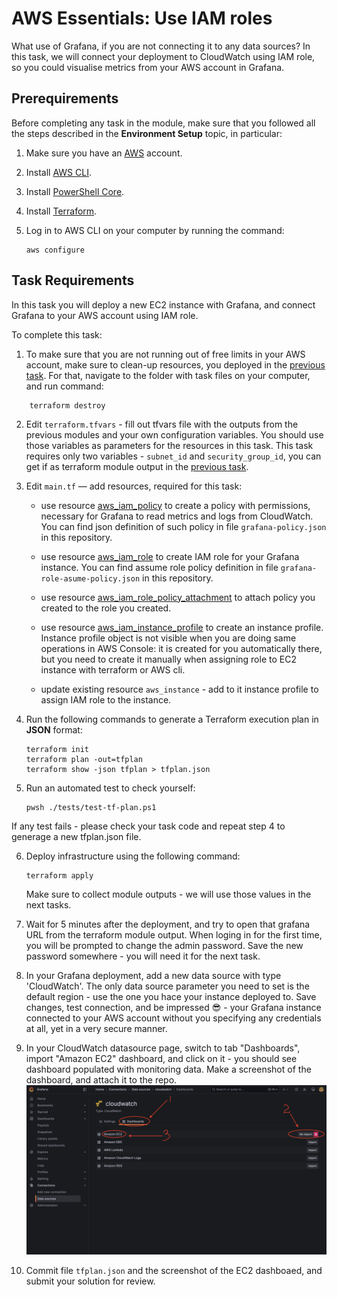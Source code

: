 # AWS Essentials: Use IAM roles

What use of Grafana, if you are not connecting it to any data sources? In this task, we will connect your deployment to CloudWatch using IAM role, so you could visualise metrics from your AWS account in Grafana. 

## Prerequirements

Before completing any task in the module, make sure that you followed all the steps described in the **Environment Setup** topic, in particular: 

1. Make sure you have an [AWS](https://aws.amazon.com/free/) account.

2. Install [AWS CLI](https://docs.aws.amazon.com/cli/latest/userguide/getting-started-install.html).

3. Install [PowerShell Core](https://learn.microsoft.com/en-us/powershell/scripting/install/installing-powershell?view=powershell-7.4).

4. Install [Terraform](https://developer.hashicorp.com/terraform/tutorials/aws-get-started/install-cli).

5. Log in to AWS CLI on your computer by running the command:
   
    ```
    aws configure
    ```

## Task Requirements 

In this task you will deploy a new EC2 instance with Grafana, and connect Grafana to your AWS account using IAM role. 

To complete this task: 

1. To make sure that you are not running out of free limits in your AWS account, make sure to clean-up resources, you deployed in the [previous task](https://github.com/mate-academy/aws_devops_task_4_deploy_virtual_machine). For that, navigate to the folder with task files on your computer, and run command: 
```
    terraform destroy
```

2. Edit `terraform.tfvars` - fill out tfvars file with the outputs from the previous modules and your own configuration variables. You should use those variables as parameters for the resources in this task. This task requires only two variables - `subnet_id` and `security_group_id`, you can get if as terraform module output in the [previous task](https://github.com/mate-academy/aws_devops_task_3_configure_network). 

3. Edit `main.tf` — add resources, required for this task: 
    
    - use resource [aws_iam_policy](https://registry.terraform.io/providers/hashicorp/aws/latest/docs/resources/iam_policy) to create a policy with permissions, necessary for Grafana to read metrics and logs from CloudWatch. You can find json definition of such policy in file `grafana-policy.json` in this repository.

    - use resource [aws_iam_role](https://registry.terraform.io/providers/hashicorp/aws/latest/docs/resources/iam_role) to create IAM role for your Grafana instance. You can find assume role policy definition in file `grafana-role-asume-policy.json` in this repository. 

    - use resource [aws_iam_role_policy_attachment](https://registry.terraform.io/providers/hashicorp/aws/latest/docs/resources/iam_role_policy_attachment) to attach policy you created to the role you created. 

    - use resource [aws_iam_instance_profile](https://registry.terraform.io/providers/hashicorp/aws/latest/docs/resources/iam_instance_profile) to create an instance profile. Instance profile object is not visible when you are doing same operations in AWS Console: it is created for you automatically there, but you need to create it manually when assigning role to EC2 instance with terraform or AWS cli. 

    - update existing resource `aws_instance` - add to it instance profile to assign IAM role to the instance. 

4. Run the following commands to generate a Terraform execution plan in **JSON** format: 

    ```
    terraform init
    terraform plan -out=tfplan
    terraform show -json tfplan > tfplan.json
    ```

5. Run an automated test to check yourself:
 
    ```
    pwsh ./tests/test-tf-plan.ps1
    ```

If any test fails - please check your task code and repeat step 4 to generage a new tfplan.json file. 

6. Deploy infrastructure using the following command: 
    
    ```
    terraform apply
    ```
    Make sure to collect module outputs - we will use those values in the next tasks. 

7. Wait for 5 minutes after the deployment, and try to open that grafana URL from the terraform module output. When loging in for the first time, you will be prompted to change the admin password. Save the new password somewhere - you will need it for the next task. 

8. In your Grafana deployment, add a new data source with type 'CloudWatch'. The only data source parameter you need to set is the default region - use the one you hace your instance deployed to. Save changes, test connection, and be impressed 😎 - your Grafana instance connected to your AWS account without you specifying any credentials at all, yet in a very secure manner.  

9. In your CloudWatch datasource page, switch to tab "Dashboards", import "Amazon EC2" dashboard, and click on it - you should see dashboard populated with monitoring data. Make a screenshot of the dashboard, and attach it to the repo.
![alt text](pictures/grafana-data-source-1.png)

10. Commit file `tfplan.json` and the screenshot of the EC2 dashboaed, and submit your solution for review. 
